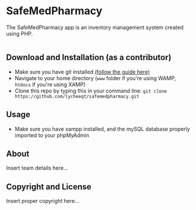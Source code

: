 # SafeMedPharmacy

The SafeMedPharmacy app is an inventory management system created using PHP.

<img src="https://i.imgur.com/q1WHBX7.png" alt="">

## Download and Installation (as a contributor)

- Make sure you have git installed [(follow the guide here)](https://www.atlassian.com/git/tutorials/install-git#windows)
- Navigate to your home directory (`www` folder if you're using WAMP, `htdocs` if you're using XAMP)
- Clone this repo by typing this in your command line: `git clone https://github.com/lycheeqt/safemedpharmacy.git`

## Usage

- Make sure you have xampp installed, and the mySQL database properly imported to your phpMyAdmin

## About

Insert team details here...

## Copyright and License

Insert proper copyright here...

